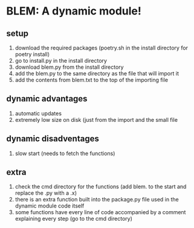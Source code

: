 # BLEM: A dynamic module!
## setup
1. download the required packages (poetry.sh in the install directory for poetry install)
2. go to install.py in the install directory
3. download blem.py from the install directory
4. add the blem.py to the same directory as the file that will import it
5. add the contents from blem.txt to the top of the importing file
## dynamic advantages
1. automatic updates
2. extremely low size on disk (just from the import and the small file
## dynamic disadventages
1. slow start (needs to fetch the functions)
## extra
1. check the cmd directory for the functions (add blem. to the start and replace the .py with a .x)
2. there is an extra function built into the package.py file used in the dynamic module code itself
3. some functions have every line of code accompanied by a comment explaining every step (go to the cmd directory)
